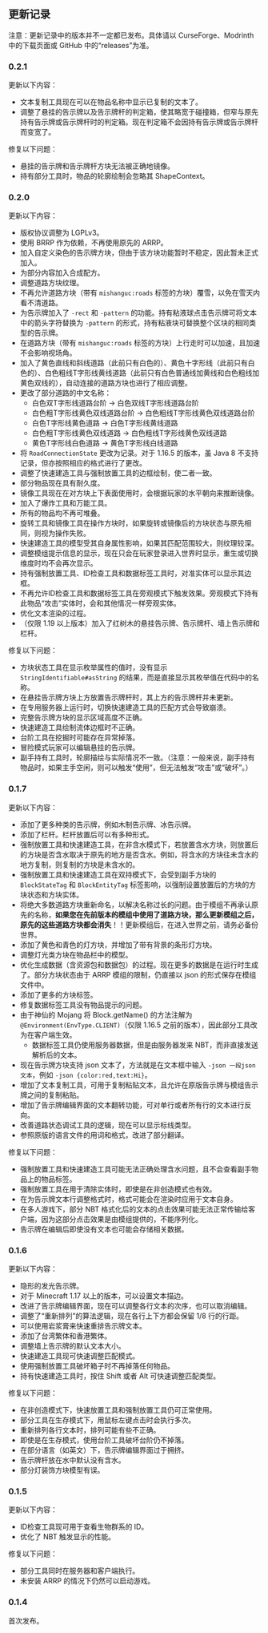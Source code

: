 ## 更新记录

注意：更新记录中的版本并不一定都已发布。具体请以 CurseForge、Modrinth 中的下载页面或 GitHub 中的“releases”为准。

### 0.2.1

更新以下内容：

- 文本复制工具现在可以在物品名称中显示已复制的文本了。
- 调整了悬挂的告示牌以及告示牌杆的判定箱，使其略宽于碰撞箱，但窄与原先持有告示牌或告示牌杆时的判定箱。现在判定箱不会因持有告示牌或告示牌杆而变宽了。

修复以下问题：

- 悬挂的告示牌和告示牌杆方块无法被正确地镜像。
- 持有部分工具时，物品的轮廓绘制会忽略其 ShapeContext。

### 0.2.0

更新以下内容：

- 版权协议调整为 LGPLv3。
- 使用 BRRP 作为依赖，不再使用原先的 ARRP。
- 加入自定义染色的告示牌方块，但由于该方块功能暂时不稳定，因此暂未正式加入。
- 为部分内容加入合成配方。
- 调整道路方块纹理。
- 不再允许道路方块（带有 `mishanguc:roads` 标签的方块）覆雪，以免在雪天内看不清道路。
- 为告示牌加入了 `-rect` 和 `-pattern` 的功能。持有粘液球点击告示牌可将文本中的箭头字符替换为 `-pattern` 的形式，持有粘液块可替换整个区块的相同类型的告示牌。
- 在道路方块（带有 `mishanguc:roads` 标签的方块）上行走时可以加速，且加速不会影响视场角。
- 加入了黄色直线和斜线道路（此前只有白色的）、黄色十字形线（此前只有白色的）、白色粗线T字形线黄线道路（此前只有白色普通线加黄线和白色粗线加黄色双线的），自动连接的道路方块也进行了相应调整。
- 更改了部分道路的中文名称：
    - 白色双T字形线道路台阶 → 白色双线T字形线道路台阶
    - 白色粗T字形线黄色双线道路台阶 → 白色粗线T字形线黄色双线道路台阶
    - 白色T字形线黄色道路 → 白色T字形线黄线道路
    - 白色粗T字形线黄色双线道路 → 白色粗线T字形线黄色双线道路
    - 黄色T字形线白色道路 → 黄色T字形线白线道路
- 将 `RoadConnectionState` 更改为记录。对于 1.16.5 的版本，虽 Java 8 不支持记录，但亦按照相应的格式进行了更改。
- 调整了快速建造工具与强制放置工具的边框绘制，使二者一致。
- 部分物品现在具有耐久度。
- 镜像工具现在在对方块上下表面使用时，会根据玩家的水平朝向来推断镜像。
- 加入了爆炸工具和万能工具。
- 所有的物品均不再可堆叠。
- 旋转工具和镜像工具在操作方块时，如果旋转或镜像后的方块状态与原先相同，则视为操作失败。
- 快速建造工具的模型受其自身属性影响，如果其匹配范围较大，则纹理较深。
- 调整模组提示信息的显示，现在只会在玩家登录进入世界时显示，重生或切换维度时均不会再次显示。
- 持有强制放置工具、ID检查工具和数据标签工具时，对准实体可以显示其边框。
- 不再允许ID检查工具和数据标签工具在旁观模式下触发效果。旁观模式下持有此物品“攻击”实体时，会和其他情况一样旁观实体。
- 优化文本渲染的过程。
- （仅限 1.19 以上版本）加入了红树木的悬挂告示牌、告示牌杆、墙上告示牌和栏杆。

修复以下问题：

- 方块状态工具在显示枚举属性的值时，没有显示 `StringIdentifiable#asString` 的结果，而是直接显示其枚举值在代码中的名称。
- 在悬挂告示牌方块上方放置告示牌杆时，其上方的告示牌杆并未更新。
- 在专用服务器上运行时，切换快速建造工具的匹配方式会导致崩溃。
- 完整告示牌方块的显示区域高度不正确。
- 快速建造工具绘制流体边框时不正确。
- 台阶工具在挖掘时可能存在异常掉落。
- 冒险模式玩家可以编辑悬挂的告示牌。
- 副手持有工具时，轮廓描绘与实际情况不一致。（注意：一般来说，副手持有物品时，如果主手空闲，则可以触发“使用”，但无法触发“攻击”或“破坏”。）

### 0.1.7

更新以下内容：

- 添加了更多种类的告示牌，例如木制告示牌、冰告示牌。
- 添加了栏杆。栏杆放置后可以有多种形式。
- 强制放置工具和快速建造工具，在非含水模式下，若放置含水方块，则放置后的方块是否含水取决于原先的地方是否含水。例如，将含水的方块往未含水的地方复制，则复制的方块是未含水的。
- 强制放置工具和快速建造工具在双持模式下，会受到副手方块的 `BlockStateTag` 和 `BlockEntityTag` 标签影响，以强制设置放置后的方块的方块状态和方块实体。
- 将绝大多数道路方块重新命名，以解决名称过长的问题。由于模组不再承认原先的名称，**如果您在先前版本的模组中使用了道路方块，那么更新模组之后，原先的这些道路方块都会消失**！！更新模组后，在进入世界之前，请务必备份世界。
- 添加了黄色和青色的灯方块，并增加了带有背景的条形灯方块。
- 调整灯光类方块在物品栏中的模型。
- 优化生成数据（含资源包和数据包）的过程。现在更多的数据是在运行时生成了。部分方块状态由于 ARRP 模组的限制，仍直接以 json 的形式保存在模组文件中。
- 添加了更多的方块标签。
- 修复数据标签工具没有物品提示的问题。
- 由于神仙的 Mojang 将 Block.getName() 的方法注解为 `@Environment(EnvType.CLIENT)`（仅限 1.16.5 之前的版本），因此部分工具改为在客户端生效。
    - 数据标签工具仍使用服务器数据，但是由服务器发来 NBT，而非直接发送解析后的文本。
- 现在告示牌方块支持 json 文本了，方法就是在文本框中输入 `-json 一段json文本`，例如 `-json {color:red,text:Hi}`。
- 增加了文本复制工具，可用于复制粘贴文本，且允许在原版告示牌与模组告示牌之间的复制粘贴。
- 增加了告示牌编辑界面的文本翻转功能，可对单行或者所有行的文本进行反向。
- 改善道路状态调试工具的逻辑，现在可以显示标线类型。
- 参照原版的语言文件的用词和格式，改进了部分翻译。

修复以下问题：

- 强制放置工具和快速建造工具可能无法正确处理含水问题，且不会查看副手物品上的物品标签。
- 强制放置工具在用于清除实体时，即使是在非创造模式也有效。
- 在为告示牌文本行调整格式时，格式可能会在渲染时应用于文本自身。
- 在多人游戏下，部分 NBT 格式化后的文本的点击效果可能无法正常传输给客户端，因为这部分点击效果是由模组提供的，不能序列化。
- 告示牌在编辑后即使没有文本也可能会存储相关数据。

### 0.1.6

更新以下内容：

- 隐形的发光告示牌。
- 对于 Minecraft 1.17 以上的版本，可以设置文本描边。
- 改进了告示牌编辑界面，现在可以调整各行文本的次序，也可以取消编辑。
- 调整了“重新排列”的算法逻辑，现在各行上下方都会保留 1/8 行的行距。
- 可以使用岩浆膏来快速重排告示牌文本。
- 添加了台湾繁体和香港繁体。
- 调整墙上告示牌的默认文本大小。
- 快速建造工具现可快速调整匹配模式。
- 使用强制放置工具破坏箱子时不再掉落任何物品。
- 持有快速建造工具时，按住 Shift 或者 Alt 可快速调整匹配类型。

修复以下问题：

- 在非创造模式下，快速放置工具和强制放置工具仍可正常使用。
- 部分工具在生存模式下，用鼠标左键点击时会执行多次。
- 重新排列各行文本时，排列可能有些不正确。
- 即使是在生存模式，使用台阶工具破坏台阶仍不掉落。
- 在部分语言（如英文）下，告示牌编辑界面过于拥挤。
- 告示牌杆放在水中默认没有含水。
- 部分灯装饰方块模型有误。

### 0.1.5

更新以下内容：

- ID检查工具现可用于查看生物群系的 ID。
- 优化了 NBT 触发显示的性能。

修复以下问题：

- 部分工具同时在服务器和客户端执行。
- 未安装 ARRP 的情况下仍然可以启动游戏。

### 0.1.4

首次发布。